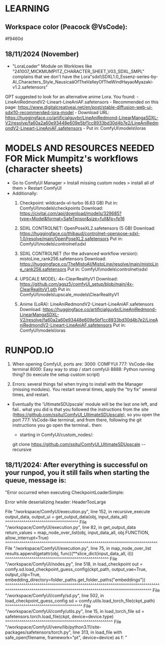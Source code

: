 # LEARNING

## Workspace color (Peacock @VsCode):
#f9460d

## 18/11/2024 (November)
- "LoraLoader" Module on Worklows like "241007_MICKMUMPITZ_CHARACTER_SHEET_V03_SDXL_SMPL" complains that we don't have the Lora"sdxl\\SDXL1.0_Essenz-series-by-AI_Characters_Style_NausicaäOfTheValleyOfTheWindHayaoMyazaki-v1.2.safetensors"

GPT suggested to look for an alternative anime Lora. You found:
            - LineAniRedmondV2-Lineart-LineAniAF.safetensors
            - Recommended on this page: https://www.digitalcreativeai.net/en/post/stable-diffusion-web-ui-sdxl10-recommended-lora-model
            - Download URL: https://huggingface.co/artificialguybr/LineAniRedmond-LinearMangaSDXL-V2/resolve/fa60a2a60e93448e609e5bf1cc8933bd30d4b7e2/LineAniRedmondV2-Lineart-LineAniAF.safetensors
            - Put in: ComfyUI\models\loras


# MODELS AND RESOURCES NEEDED FOR Mick Mumpitz's workflows (character sheets)

- Go to ComfyUI Manager > Install missing custom nodes > install all of them > Restart ComfyUI
- Additionally:
    1. Checkpoint: wildcardx-xl-turbo (6.63 GB)
    Put in: ComfyUI\models\checkpoints
    Download: https://civitai.com/api/download/models/329685?type=Model&format=SafeTensor&size=full&fp=fp16

    2. SDXL CONTROLNET: OpenPoseXL2.safetensors (5 GB)
    Download: https://huggingface.co/thibaud/controlnet-openpose-sdxl-1.0/resolve/main/OpenPoseXL2.safetensors
    Put in: ComfyUI\models\controlnet\sdxl 

    3. SDXL CONTROLNET (for the advanced workflow version): mistoLine_rank256.safetensors
    Download: https://huggingface.co/TheMistoAI/MistoLine/resolve/main/mistoLine_rank256.safetensors
    Put in: ComfyUI\models\controlnet\sdxl 

    4. UPSCALE MODEL: 4x-ClearRealityV1
    Download: https://github.com/agsz5/comfyUI_setup/blob/main/4x-ClearRealityV1.pth
    Put in: ComfyUI\models\upscale_models\ClearRealityV1

    5. Anime (LoRA): LineAniRedmondV2-Lineart-LineAniAF.safetensors
    Download: https://huggingface.co/artificialguybr/LineAniRedmond-LinearMangaSDXL-V2/resolve/fa60a2a60e93448e609e5bf1cc8933bd30d4b7e2/LineAniRedmondV2-Lineart-LineAniAF.safetensors
    Put in: ComfyUI\models\loras

# RUNPOD.IO

1. When opening ComfyUI, ports are:
3000: COMFYUI
777: VsCode-like terminal
8000: Easy way to stop / start comfyUi
8888: Python running thing? (to execute the setup custom script)

2. Errors: several things fail when trying to install with the Manager (missing modules). You restart several times, apply the "try fix" several times, and restart. 

- Eventually the 'UltimateSDUpscale' module will be the last one left, and fail.. what you did is that you followed the instructions from the site (https://github.com/ssitu/ComfyUI_UltimateSDUpscale), so you open the port 777: VsCode-like terminal, and from there, following the git instructions you go open the terminal.. then:
    -  starting in ComfyUI/custom_nodes/:

    git clone https://github.com/ssitu/ComfyUI_UltimateSDUpscale --recursive

## 18/11/2024: After everything is successful on your runpod, you it still fails when starting the queue, message is:

"Error occurred when executing CheckpointLoaderSimple:

Error while deserializing header: HeaderTooLarge

File "/workspace/ComfyUI/execution.py", line 152, in recursive_execute
output_data, output_ui = get_output_data(obj, input_data_all)
^^^^^^^^^^^^^^^^^^^^^^^^^^^^^^^^^^^^
File "/workspace/ComfyUI/execution.py", line 82, in get_output_data
return_values = map_node_over_list(obj, input_data_all, obj.FUNCTION, allow_interrupt=True)
^^^^^^^^^^^^^^^^^^^^^^^^^^^^^^^^^^^^^^^^^^^^^^^^^^^^^^^^^^^^^^^^^^^^^^^^^^^
File "/workspace/ComfyUI/execution.py", line 75, in map_node_over_list
results.append(getattr(obj, func)(**slice_dict(input_data_all, i)))
^^^^^^^^^^^^^^^^^^^^^^^^^^^^^^^^^^^^^^^^^^^^^^^^^^^
File "/workspace/ComfyUI/nodes.py", line 518, in load_checkpoint
out = comfy.sd.load_checkpoint_guess_config(ckpt_path, output_vae=True, output_clip=True, embedding_directory=folder_paths.get_folder_paths("embeddings"))
^^^^^^^^^^^^^^^^^^^^^^^^^^^^^^^^^^^^^^^^^^^^^^^^^^^^^^^^^^^^^^^^^^^^^^^^^^^^^^^^^^^^^^^^^^^^^^^^^^^^^^^^^^^^^^^^^^^^^^^^^^^^^^^^^^^^^^^^^^^^^^^^^^^^
File "/workspace/ComfyUI/comfy/sd.py", line 502, in load_checkpoint_guess_config
sd = comfy.utils.load_torch_file(ckpt_path)
^^^^^^^^^^^^^^^^^^^^^^^^^^^^^^^^^^^^^^
File "/workspace/ComfyUI/comfy/utils.py", line 15, in load_torch_file
sd = safetensors.torch.load_file(ckpt, device=device.type)
^^^^^^^^^^^^^^^^^^^^^^^^^^^^^^^^^^^^^^^^^^^^^^^^^^^^^
File "/workspace/ComfyUI/venv/lib/python3.11/site-packages/safetensors/torch.py", line 313, in load_file
with safe_open(filename, framework="pt", device=device) as f:
"